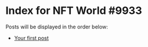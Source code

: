 # Index for NFT World #9933
Posts will be displayed in the order below:

- [Your first post](./001-first.md)

